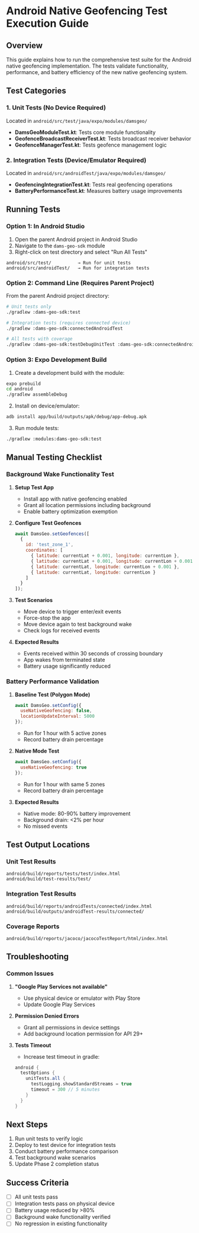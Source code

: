 # Android Native Geofencing Test Execution Guide

## Overview

This guide explains how to run the comprehensive test suite for the Android native geofencing implementation. The tests validate functionality, performance, and battery efficiency of the new native geofencing system.

## Test Categories

### 1. Unit Tests (No Device Required)
Located in `android/src/test/java/expo/modules/damsgeo/`

- **DamsGeoModuleTest.kt**: Tests core module functionality
- **GeofenceBroadcastReceiverTest.kt**: Tests broadcast receiver behavior
- **GeofenceManagerTest.kt**: Tests geofence management logic

### 2. Integration Tests (Device/Emulator Required)
Located in `android/src/androidTest/java/expo/modules/damsgeo/`

- **GeofencingIntegrationTest.kt**: Tests real geofencing operations
- **BatteryPerformanceTest.kt**: Measures battery usage improvements

## Running Tests

### Option 1: In Android Studio

1. Open the parent Android project in Android Studio
2. Navigate to the `dams-geo-sdk` module
3. Right-click on test directory and select "Run All Tests"

```
android/src/test/          → Run for unit tests
android/src/androidTest/   → Run for integration tests
```

### Option 2: Command Line (Requires Parent Project)

From the parent Android project directory:

```bash
# Unit tests only
./gradlew :dams-geo-sdk:test

# Integration tests (requires connected device)
./gradlew :dams-geo-sdk:connectedAndroidTest

# All tests with coverage
./gradlew :dams-geo-sdk:testDebugUnitTest :dams-geo-sdk:connectedAndroidTest jacocoTestReport
```

### Option 3: Expo Development Build

1. Create a development build with the module:
```bash
expo prebuild
cd android
./gradlew assembleDebug
```

2. Install on device/emulator:
```bash
adb install app/build/outputs/apk/debug/app-debug.apk
```

3. Run module tests:
```bash
./gradlew :modules:dams-geo-sdk:test
```

## Manual Testing Checklist

### Background Wake Functionality Test

1. **Setup Test App**
   - Install app with native geofencing enabled
   - Grant all location permissions including background
   - Enable battery optimization exemption

2. **Configure Test Geofences**
   ```javascript
   await DamsGeo.setGeofences([
     {
       id: 'test_zone_1',
       coordinates: [
         { latitude: currentLat + 0.001, longitude: currentLon },
         { latitude: currentLat + 0.001, longitude: currentLon + 0.001 },
         { latitude: currentLat, longitude: currentLon + 0.001 },
         { latitude: currentLat, longitude: currentLon }
       ]
     }
   ]);
   ```

3. **Test Scenarios**
   - Move device to trigger enter/exit events
   - Force-stop the app
   - Move device again to test background wake
   - Check logs for received events

4. **Expected Results**
   - Events received within 30 seconds of crossing boundary
   - App wakes from terminated state
   - Battery usage significantly reduced

### Battery Performance Validation

1. **Baseline Test (Polygon Mode)**
   ```javascript
   await DamsGeo.setConfig({
     useNativeGeofencing: false,
     locationUpdateInterval: 5000
   });
   ```
   - Run for 1 hour with 5 active zones
   - Record battery drain percentage

2. **Native Mode Test**
   ```javascript
   await DamsGeo.setConfig({
     useNativeGeofencing: true
   });
   ```
   - Run for 1 hour with same 5 zones
   - Record battery drain percentage

3. **Expected Results**
   - Native mode: 80-90% battery improvement
   - Background drain: <2% per hour
   - No missed events

## Test Output Locations

### Unit Test Results
```
android/build/reports/tests/test/index.html
android/build/test-results/test/
```

### Integration Test Results
```
android/build/reports/androidTests/connected/index.html
android/build/outputs/androidTest-results/connected/
```

### Coverage Reports
```
android/build/reports/jacoco/jacocoTestReport/html/index.html
```

## Troubleshooting

### Common Issues

1. **"Google Play Services not available"**
   - Use physical device or emulator with Play Store
   - Update Google Play Services

2. **Permission Denied Errors**
   - Grant all permissions in device settings
   - Add background location permission for API 29+

3. **Tests Timeout**
   - Increase test timeout in gradle:
   ```gradle
   android {
     testOptions {
       unitTests.all {
         testLogging.showStandardStreams = true
         timeout = 300 // 5 minutes
       }
     }
   }
   ```

## Next Steps

1. Run unit tests to verify logic
2. Deploy to test device for integration tests
3. Conduct battery performance comparison
4. Test background wake scenarios
5. Update Phase 2 completion status

## Success Criteria

- [ ] All unit tests pass
- [ ] Integration tests pass on physical device
- [ ] Battery usage reduced by >80%
- [ ] Background wake functionality verified
- [ ] No regression in existing functionality
